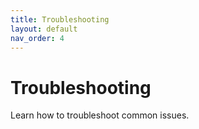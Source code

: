 ```yaml
---
title: Troubleshooting
layout: default
nav_order: 4
---
```

# Troubleshooting

Learn how to troubleshoot common issues.